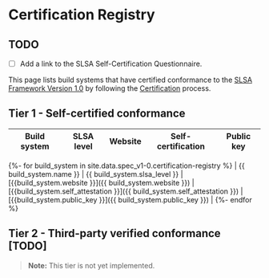 # Certification Registry

## **TODO**

- [ ] Add a link to the SLSA Self-Certification Questionnaire.

This page lists build systems that have certified conformance to the
[SLSA Framework Version 1.0](index.md) by following the
[Certification](certification.md) process.

## Tier 1 - Self-certified conformance

| Build system | SLSA level | Website | Self-certification | Public key |
| ------------ | ---------- | ------- | ---------------- | ---------- |
{%- for build_system in site.data.spec_v1-0.certification-registry %}
| {{ build_system.name }} | {{ build_system.slsa_level }} | [{{build_system.website }}]({{ build_system.website }}) | [{{build_system.self_attestation }}]({{ build_system.self_attestation }}) | [{{build_system.public_key }}]({{ build_system.public_key }}) | 
{%- endfor %}

## Tier 2 - Third-party verified conformance [TODO]

> **Note:** This tier is not yet implemented.
